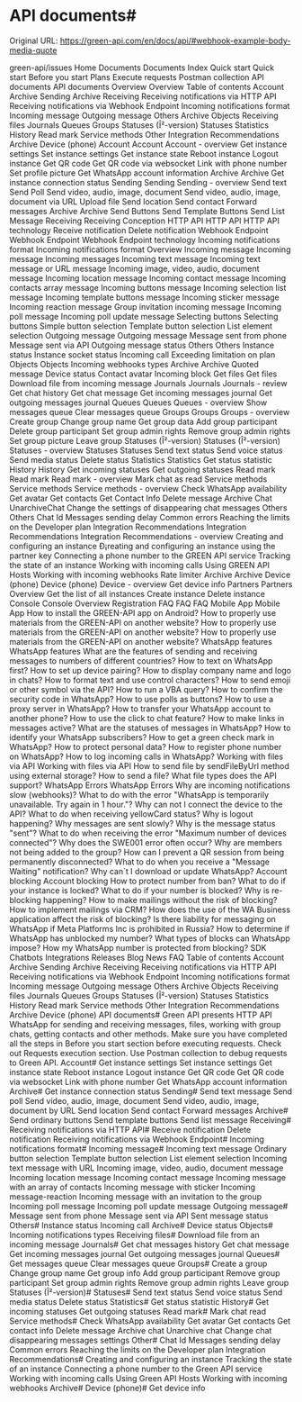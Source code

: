 # API documents#

Original URL: https://green-api.com/en/docs/api/#webhook-example-body-media-quote

green-api/issues Home Documents Documents Index Quick start Quick start Before you start Plans Execute requests Postman collection API documents API documents Overview Overview Table of contents Account Archive Sending Archive Receiving Receiving notifications via HTTP API Receiving notifications via Webhook Endpoint Incoming notifications format Incoming message Outgoing message Others Archive Objects Receiving files Journals Queues Groups Statuses (Î²-version) Statuses Statistics History Read mark Service methods Other Integration Recommendations Archive Device (phone) Account Account Account - overview Get instance settings Set instance settings Get instance state Reboot instance Logout instance Get QR code Get QR code via websocket Link with phone number Set profile picture Get WhatsApp account information Archive Archive Get instance connection status Sending Sending Sending - overview Send text Send Poll Send video, audio, image, document Send video, audio, image, document via URL Upload file Send location Send contact Forward messages Archive Archive Send Buttons Send Template Buttons Send List Message Receiving Receiving Conception HTTP API HTTP API HTTP API technology Receive notification Delete notification Webhook Endpoint Webhook Endpoint Webhook Endpoint technology Incoming notifications format Incoming notifications format Overview Incoming message Incoming message Incoming messages Incoming text message Incoming text message or URL message Incoming image, video, audio, document message Incoming location message Incoming contact message Incoming contacts array message Incoming buttons message Incoming selection list message Incoming template buttons message Incoming sticker message Incoming reaction message Group invitation incoming message Incoming poll message Incoming poll update message Selecting buttons Selecting buttons Simple button selection Template button selection List element selection Outgoing message Outgoing message Message sent from phone Message sent via API Outgoing message status Others Others Instance status Instance socket status Incoming call Exceeding limitation on plan Objects Objects Incoming webhooks types Archive Archive Quoted message Device status Contact avatar Incoming block Get files Get files Download file from incoming message Journals Journals Journals - review Get chat history Get chat message Get incoming messages journal Get outgoing messages journal Queues Queues Queues - overview Show messages queue Clear messages queue Groups Groups Groups - overview Create group Change group name Get group data Add group participant Delete group participant Set group admin rights Remove group admin rights Set group picture Leave group Statuses (Î²-version) Statuses (Î²-version) Statuses - overview Statuses Statuses Send text status Send voice status Send media status Delete status Statistics Statistics Get status statistic History History Get incoming statuses Get outgoing statuses Read mark Read mark Read mark - overview Mark chat as read Service methods Service methods Service methods - overview Check WhatsApp availability Get avatar Get contacts Get Contact Info Delete message Archive Chat UnarchiveChat Change the settings of disappearing chat messages Others Others Chat Id Messages sending delay Common errors Reaching the limits on the Developer plan Integration Recommendations Integration Recommendations Integration Recommendations - overview Creating and configuring an instance Ð¡reating and configuring an instance using the partner key Connecting a phone number to the GREEN API service Tracking the state of an instance Working with incoming calls Using GREEN API Hosts Working with incoming webhooks Rate limiter Archive Archive Device (phone) Device (phone) Device - overview Get device info Partners Partners Overview Get the list of all instances Create instance Delete instance Console Console Overview Registration FAQ FAQ FAQ Mobile App Mobile App How to install the GREEN-API app on Android? How to properly use materials from the GREEN-API on another website? How to properly use materials from the GREEN-API on another website? How to properly use materials from the GREEN-API on another website? WhatsApp features WhatsApp features What are the features of sending and receiving messages to numbers of different countries? How to text on WhatsApp first? How to set up device pairing? How to display company name and logo in chats? How to format text and use control characters? How to send emoji or other symbol via the API? How to run a VBA query? How to confirm the security code in WhatsApp? How to use polls as buttons? How to use a proxy server in WhatsApp? How to transfer your WhatsApp account to another phone? How to use the click to chat feature? How to make links in messages active? What are the statuses of messages in WhatsApp? How to identify your WhatsApp subscribers? How to get a green check mark in WhatsApp? How to protect personal data? How to register phone number on WhatsApp? How to log incoming calls in WhatsApp? Working with files via API Working with files via API How to send file by sendFileByUrl method using external storage? How to send a file? What file types does the API support? WhatsApp Errors WhatsApp Errors Why are incoming notifications slow (webhooks)? What to do with the error "WhatsApp is temporarily unavailable. Try again in 1 hour."? Why can not I connect the device to the API? What to do when receiving yellowCard status? Why is logout happening? Why messages are sent slowly? Why is the message status "sent"? What to do when receiving the error "Maximum number of devices connected"? Why does the SWE001 error often occur? Why are members not being added to the group? How can I prevent a QR session from being permanently disconnected? What to do when you receive a "Message Waiting" notification? Why can`t I download or update WhatsApp? Account blocking Account blocking How to protect number from ban? What to do if your instance is locked? What to do if your number is blocked? Why is re-blocking happening? How to make mailings without the risk of blocking? How to implement mailings via CRM? How does the use of the WA Business application affect the risk of blocking? Is there liability for messaging on WhatsApp if Meta Platforms Inc is prohibited in Russia? How to determine if WhatsApp has unblocked my number? What types of blocks can WhatsApp impose? How my WhatsApp number is protected from blocking? SDK Chatbots Integrations Releases Blog News FAQ Table of contents Account Archive Sending Archive Receiving Receiving notifications via HTTP API Receiving notifications via Webhook Endpoint Incoming notifications format Incoming message Outgoing message Others Archive Objects Receiving files Journals Queues Groups Statuses (Î²-version) Statuses Statistics History Read mark Service methods Other Integration Recommendations Archive Device (phone) API documents# Green API presents HTTP API WhatsApp for sending and receiving messages, files, working with group chats, getting contacts and other methods. Make sure you have completed all the steps in Before you start section before executing requests. Check out Requests execution section. Use Postman collection to debug requests to Green API. Account# Get instance settings Set instance settings Get instance state Reboot instance Logout instance Get QR code Get QR code via websocket Link with phone number Get WhatsApp account information Archive# Get instance connection status Sending# Send text message Send poll Send video, audio, image, document Send video, audio, image, document by URL Send location Send contact Forward messages Archive# Send ordinary buttons Send template buttons Send list message Receiving# Receiving notifications via HTTP API# Receive notification Delete notification Receiving notifications via Webhook Endpoint# Incoming notifications format# Incoming message# Incoming text message Ordinary button selection Template button selection List element selection Incoming text message with URL Incoming image, video, audio, document message Incoming location message Incoming contact message Incoming message with an array of contacts Incoming message with sticker Incoming message-reaction Incoming message with an invitation to the group Incoming poll message Incoming poll update message Outgoing message# Message sent from phone Message sent via API Sent message status Others# Instance status Incoming call Archive# Device status Objects# Incoming notifications types Receiving files# Download file from an incoming message Journals# Get chat messages history Get chat message Get incoming messages journal Get outgoing messages journal Queues# Get messages queue Clear messages queue Groups# Create a group Change group name Get group info Add group participant Remove group participant Set group admin rights Remove group admin rights Leave group Statuses (Î²-version)# Statuses# Send text status Send voice status Send media status Delete status Statistics# Get status statistic History# Get incoming statuses Get outgoing statuses Read mark# Mark chat read Service methods# Check WhatsApp availability Get avatar Get contacts Get contact info Delete message Archive chat Unarchive chat Change chat disappearing messages settings Other# Chat Id Messages sending delay Common errors Reaching the limits on the Developer plan Integration Recommendations# Creating and configuring an instance Tracking the state of an instance Connecting a phone number to the Green API service Working with incoming calls Using Green API Hosts Working with incoming webhooks Archive# Device (phone)# Get device info